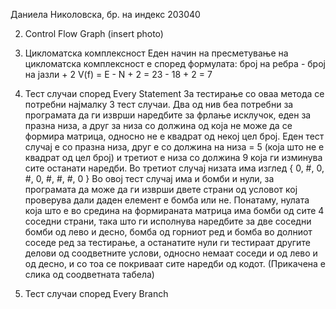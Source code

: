 Даниела Николовска, бр. на индекс 203040

2. Control Flow Graph
(insert photo)

3. Цикломатска комплексност 
  Еден начин на пресметување на цикломатска комплексност е според формулата: број на ребра - број на јазли + 2 
  V(f) = E - N + 2 = 23 - 18 + 2 = 7 

4. Тест случаи според Every Statement
За тестирање со оваа метода се потребни најмалку 3 тест случаи.
Два од нив беа потребни за програмата да ги изврши наредбите за фрлање исклучок, еден за празна низа, а друг за низа со должина од која не може да се формира матрица, односно не е квадрат од некој цел број. Еден тест случај е со празна низа, друг е со должина на низа = 5 (која што не е квадрат од цел број) и третиот е низа со должина 9 која ги изминува сите останати наредби.
Во третиот случај низата има изглед { 0, #, 0, #, 0, #, #, #, 0 }
Во овој тест случај има и бомби и нули, за програмата да може да ги изврши двете страни од условот кој проверува дали даден елемент е бомба или не. Понатаму, нулата која што е во средина на формираната матрица има бомби од сите 4 соседни страни, така што ги исполнува наредбите за две соседни бомби од лево и десно, бомба од горниот ред и бомба во долниот соседе ред за тестирање, а останатите нули ги тестираат другите делови од соодветните услови, односно немаат соседи и од лево и од десно, и со тоа се покриваат сите наредби од кодот. (Прикачена е слика од соодветната табела)

5. Тест случаи според Every Branch 


